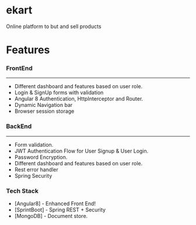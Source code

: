 # ekart
Online platform to but and sell products

# Features

### FrontEnd
                
----
- Different dashboard and features based on user role.
- Login & SignUp forms with validation
- Angular 8 Authentication, HttpInterceptor and Router.
- Dynamic Navigation bar
- Browser session storage

### BackEnd
                
----
- Form validation.
- JWT Authentication Flow for User Signup & User Login.
- Password Encryption.
- Different dashboard and features based on user role.
- Rest error handler
- Spring Security

### Tech Stack

* [Angular8] - Enhanced Front End!
* [SprintBoot] - Spring REST + Security
* [MongoDB] - Document store.
